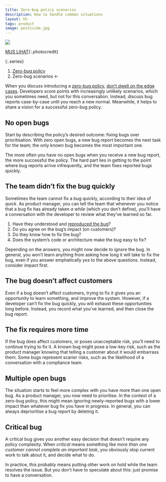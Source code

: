 ```yaml
---
title: Zero-bug policy scenarios
description: How to handle common situations
layout: hh
tags: product
image: pesticide.jpg
---
```


![](pesticide.jpg)

[MUS LIHAT](https://unsplash.com/photos/ZOKLwSOyeUQ){:.photocredit}

{:.series}
1. [Zero-bug policy](zero-bug-policy)
2. Zero-bug scenarios ←

When you discuss introducing a [zero-bug policy](zero-bug-policy),
[don’t dwell on the edge cases](process-exceptions).
Developers score points with increasingly unlikely scenarios, which you sometimes need, 
but not for this conversation.
Instead, discuss bug reports case-by-case until you reach a new normal.
Meanwhile, it helps to share a vision for a successful zero-bug policy.

## No open bugs

Start by describing the policy’s desired outcome: fixing bugs over prioritisation.
With zero open bugs, a new bug report becomes the next task for the team;
the only known bug becomes the most important one.

The more often you have no open bugs when you receive a new bug report,
the more successful the policy.
The hard part lies in getting to the point where bug reports arrive infrequently,
and the team fixes reported bugs quickly.

## The team didn’t fix the bug quickly

Sometimes the team cannot fix a bug quickly,
according to their idea of _quick_.
As product manager, you can tell the team that whenever you notice that a bug fix has already taken _a while_ (which you don’t define),
you’ll have a conversation with the developer to review what they’ve learned so far.

1. Have they understood and [reproduced the bug](bug-reproduction)?
2. Do you agree on the bug’s impact (on customers)?
3. Do they know how to fix the bug?
4. Does the system’s code or architecture make the bug easy to fix?

Depending on the answers, you might now decide to ignore the bug.
In general, you won’t learn anything from asking how long it will take to fix the bug,
even if you answer emphatically _yes_ to the above questions.
Instead, consider impact first.

## The bug doesn’t affect customers

Even if a bug doesn’t affect customers, trying to fix it gives you an opportunity to learn something,
and improve the system.
However, if a developer can’t fix the bug quickly, you will exhaust these opportunities long before.
Instead, you record what you’ve learned, and then close the bug report.

## The fix requires more time

If the bug does affect customers, or poses unacceptable risk, you’ll need to continue trying to fix it.
A known bug might pose a low-key risk, such as the product manager knowing that telling a customer about it would embarrass them.
Some bugs represent scarier risks, such as the likelihood of a conversation with a compliance team.

## Multiple open bugs

The situation starts to feel more complex with you have more than one open bug.
As a product manager, you now need to prioritise.
In the context of a zero-bug policy, this might mean ignoring newly-reported bugs with a lower impact than whatever bug fix you have in progress.
In general, you can always deprioritise a bug report by deleting it.

## Critical bug

A critical bug gives you another easy decision that doesn’t require any policy complexity.
When _critical_ means something like _more than one customer cannot complete an important task_,
you obviously stop current work to talk about it, and decide what to do.

In practice, this probably means putting other work on hold while the team resolves the issue.
But you don’t have to speculate about this: just promise to have a conversation.
